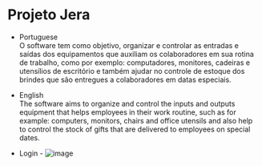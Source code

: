 # Projeto Jera
- Portuguese
<br>O software tem como objetivo, organizar e controlar as entradas e saídas 
dos equipamentos que auxiliam os colaboradores em sua rotina de trabalho, como 
por exemplo: computadores, monitores, cadeiras e utensílios de escritório e também ajudar no controle de estoque dos brindes que são entregues a colaboradores em datas especiais. 

- English
<br>The software aims to organize and control the inputs and outputs
equipment that helps employees in their work routine, such as
for example: computers, monitors, chairs and office utensils and also help to control the stock of gifts that are delivered to employees on special dates.

- Login -
![image](https://user-images.githubusercontent.com/88834542/199007502-25542199-88df-4708-8e9c-56dca16ab00c.png)
